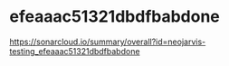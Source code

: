 # efeaaac51321dbdfbabdone
https://sonarcloud.io/summary/overall?id=neojarvis-testing_efeaaac51321dbdfbabdone
